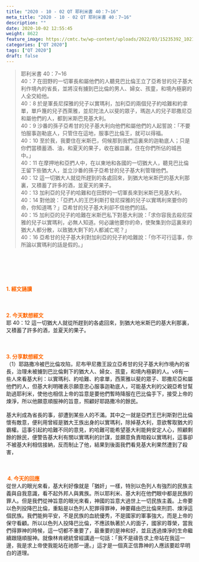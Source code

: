 ```yaml
---
title: "2020 - 10 - 02 QT 耶利米書 40：7~16"
meta_title: "2020 - 10 - 02 QT 耶利米書 40：7~16"
description: ""
date: 2020-10-02 12:55:45
weight: 8622
feature_image: https://cmtc.tw/wp-content/uploads/2022/03/15235392_10211799862337740_180693556567566654_o-1.webp
categories: ["QT 2020"]
tags: ["QT 2020"]
draft: false
---
```


<blockquote>耶利米書 40：7~16<br />
40：7 在田野的一切軍長和屬他們的人聽見巴比倫王立了亞希甘的兒子基大利作境內的省長，並將沒有擄到巴比倫的男人、婦女、孩童，和境內極窮的人全交給他。<br />
40：8 於是軍長尼探雅的兒子以實瑪利，加利亞的兩個兒子約哈難和約拿單，單戶篾的兒子西萊雅，並尼陀法人以斐的眾子，瑪迦人的兒子耶撒尼亞和屬他們的人，都到米斯巴見基大利。<br />
40：9 沙番的孫子亞希甘的兒子基大利向他們和屬他們的人起誓說：「不要怕服事迦勒底人，只管住在這地，服事巴比倫王，就可以得福。<br />
40：10 至於我，我要住在米斯巴，伺候那到我們這裏來的迦勒底人；只是你們當積蓄酒、油，和夏天的果子，收在器皿裏，住在你們所佔的城邑中。」<br />
40：11 在摩押地和亞捫人中，在以東地和各國的一切猶大人，聽見巴比倫王留下些猶大人，並立沙番的孫子亞希甘的兒子基大利管理他們。<br />
40：12 這一切猶大人就從所趕到的各處回來，到猶大地米斯巴的基大利那裏，又積蓄了許多的酒，並夏天的果子。<br />
40：13 加利亞的兒子約哈難和在田野的一切軍長來到米斯巴見基大利，<br />
40：14 對他說：「亞捫人的王巴利斯打發尼探雅的兒子以實瑪利來要你的命，你知道嗎？」亞希甘的兒子基大利卻不信他們的話。<br />
40：15 加利亞的兒子約哈難在米斯巴私下對基大利說：「求你容我去殺尼探雅的兒子以實瑪利，必無人知道。何必讓他要你的命，使聚集到你這裏來的猶大人都分散，以致猶大剩下的人都滅亡呢？」<br />
40：16 亞希甘的兒子基大利對加利亞的兒子約哈難說：「你不可行這事，你所論以實瑪利的話是假的。」</blockquote><br />
&nbsp;<br />
<br />
&nbsp;<br />
<br />
<span style="color: #ff6600;"><strong>1. </strong><strong>經文誦讀</strong></span><br />
<br />
<span style="color: #ff6600;"><strong> </strong></span><br />
<br />
<span style="color: #ff6600;"><strong>2. 今天默想</strong><strong>經文<br />
</strong></span>耶 40：12 這一切猶大人就從所趕到的各處回來，到猶大地米斯巴的基大利那裏，又積蓄了許多的酒，並夏天的果子。<br />
<br />
&nbsp;<br />
<br />
<span style="color: #ff6600;"><strong>3. 分享默想經文<br />
</strong></span>（1）耶路撒冷被巴比倫攻陷，尼布甲尼撒王設立亞希甘的兒子基大利作境內的省長，治理未被擄到巴比倫剩下的猶大人、婦女、孩童，和境內極窮的人。v8有一些人來看基大利：以實瑪利、約哈難、約拿單，西萊雅以斐的眾子、耶撒尼亞和屬他們的人，但基大利明確表示願意忠心服事迦勒底人，可能基大利的父親亞希甘幫助過耶利米，使他也相信上帝的旨意是要他們暫時降服在巴比倫手下，接受上帝的煉淨，所以他願意順服神的旨意，照顧好耶路撒冷的餘民。<br />
<br />
基大利成為省長的事，卻遭到某些人的不滿。其中之一就是亞捫王巴利斯對巴比倫懷有敵意，便利用曾經是猶大王族出身的以實瑪利，除掉基大利，意欲奪取猶大的霸權。這事引起約哈難不同的意見，約哈難可能希望基大利能夠安定人心，照顧剩餘的餘民，便警告基大利有關以實瑪利的計謀，並願意負責暗殺以實瑪利，這事卻不被基大利相信接納，反而制止了他，結果到後面我們看見基大利果然遭到了殺害，<br />
<br />
&nbsp;<br />
<br />
<span style="color: #ff6600;"><strong> </strong></span><span style="color: #ff6600;"><strong>4. 今天的回應<br />
</strong></span>從世人的眼光來看，基大利好像就是「猶奸」一樣，特別以色列人有強烈的民族主義與自我意識，看不起外邦人與異族。所以耶利米、基大利在他們眼中都是民族的罪人。但是我們從神旨意的眼光來看，神國的旨意大過世上一切民族主義。上帝要以色列投降巴比倫，重點是以色列人犯罪得罪神，神要藉由巴比倫來刑罰、煉淨這個民族。我們能夠平安，不是民族的血統優秀，不是國家的軍事強大，而是上帝的保守看顧。所以以色列人投降巴比倫，不應該執著於人的面子，國家的尊榮，當我們得罪神的時候，這一切都不重要了，最重要的是神和好，並且透過煉淨的生命繼續跟隨順服神。就像林肯總統曾經講過一句話：「我不是禱告求上帝站在我這一邊，我是求上帝使我能站在祂那一邊。」這才是一個真正信靠神的人應該要趁早明白的道理。<br />
<br />
&nbsp;
        